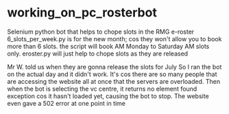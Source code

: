 # working_on_pc_rosterbot
Selenium python bot that helps to chope slots in the RMG e-roster
6_slots_per_week.py is for the new month; cos they won't allow you to book more than 6 slots. the script will book AM Monday to Saturday AM slots only.
eroster.py will just help to chope slots as they are released

Mr W. told us when they are gonna release the slots for July
So I ran the bot on the actual day and it didn't work.
It's cos there are so many people that are accessing the website all at once that the servers are overloaded. Then when the bot is selecting the vc centre, it returns no element found exception cos it hasn't loaded yet, causing the bot to stop.
The website even gave a 502 error at one point in time
